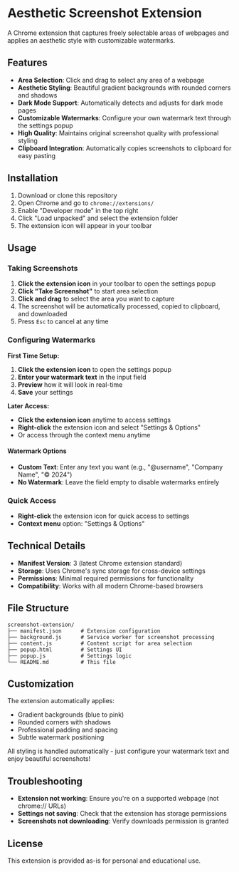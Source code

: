 # Aesthetic Screenshot Extension

A Chrome extension that captures freely selectable areas of webpages and applies an aesthetic style with customizable watermarks.

## Features

- **Area Selection**: Click and drag to select any area of a webpage
- **Aesthetic Styling**: Beautiful gradient backgrounds with rounded corners and shadows
- **Dark Mode Support**: Automatically detects and adjusts for dark mode pages
- **Customizable Watermarks**: Configure your own watermark text through the settings popup
- **High Quality**: Maintains original screenshot quality with professional styling
- **Clipboard Integration**: Automatically copies screenshots to clipboard for easy pasting

## Installation

1. Download or clone this repository
2. Open Chrome and go to `chrome://extensions/`
3. Enable "Developer mode" in the top right
4. Click "Load unpacked" and select the extension folder
5. The extension icon will appear in your toolbar

## Usage

### Taking Screenshots

1. **Click the extension icon** in your toolbar to open the settings popup
2. **Click "Take Screenshot"** to start area selection
3. **Click and drag** to select the area you want to capture
4. The screenshot will be automatically processed, copied to clipboard, and downloaded
5. Press `Esc` to cancel at any time

### Configuring Watermarks

**First Time Setup:**
1. **Click the extension icon** to open the settings popup
2. **Enter your watermark text** in the input field
3. **Preview** how it will look in real-time
4. **Save** your settings

**Later Access:**
- **Click the extension icon** anytime to access settings
- **Right-click** the extension icon and select "Settings & Options"
- Or access through the context menu anytime

#### Watermark Options

- **Custom Text**: Enter any text you want (e.g., "@username", "Company Name", "© 2024")
- **No Watermark**: Leave the field empty to disable watermarks entirely

### Quick Access

- **Right-click** the extension icon for quick access to settings
- **Context menu** option: "Settings & Options"

## Technical Details

- **Manifest Version**: 3 (latest Chrome extension standard)
- **Storage**: Uses Chrome's sync storage for cross-device settings
- **Permissions**: Minimal required permissions for functionality
- **Compatibility**: Works with all modern Chrome-based browsers

## File Structure

```
screenshot-extension/
├── manifest.json      # Extension configuration
├── background.js      # Service worker for screenshot processing
├── content.js         # Content script for area selection
├── popup.html         # Settings UI
├── popup.js           # Settings logic
└── README.md          # This file
```

## Customization

The extension automatically applies:
- Gradient backgrounds (blue to pink)
- Rounded corners with shadows
- Professional padding and spacing
- Subtle watermark positioning

All styling is handled automatically - just configure your watermark text and enjoy beautiful screenshots!

## Troubleshooting

- **Extension not working**: Ensure you're on a supported webpage (not chrome:// URLs)
- **Settings not saving**: Check that the extension has storage permissions
- **Screenshots not downloading**: Verify downloads permission is granted

## License

This extension is provided as-is for personal and educational use.
